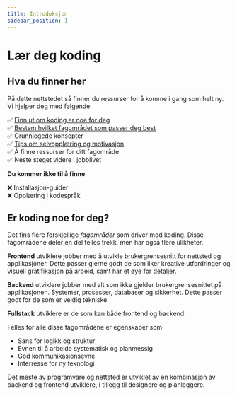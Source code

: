```yaml
---
title: Introduksjon
sidebar_position: 1
---
```


# Lær deg koding

## Hva du finner her

På dette nettstedet så finner du ressurser for å komme i gang som helt ny. Vi hjelper deg med følgende:

✅ [Finn ut om koding er noe for deg](#er-koding-noe-for-deg)  
✅ [Bestem hvilket fagområdet som passer deg best](./fagomrader)  
✅ Grunnlegede konsepter  
✅ [Tips om selvopplæring og motivasjon](./selvopplaering-og-motivasjon)  
✅ Å finne ressurser for ditt fagområde  
✅ Neste steget videre i jobblivet

**Du kommer ikke til å finne**

❌ Installasjon-guider  
❌ Opplæring i kodespråk

## Er koding noe for deg?

Det fins flere forskjellige _fagområder_ som driver med koding. Disse fagområdene deler en del felles trekk, men har også flere ulikheter.

**Frontend** utviklere jobber med å utvikle brukergrensesnitt for nettsted og applikasjoner. Dette passer gjerne godt de som liker kreative utfordringer og visuell gratifikasjon på arbeid, samt har et øye for detaljer.

**Backend** utviklere jobber med alt som ikke gjelder brukergrensesnittet på applikasjonen. Systemer, prosesser, databaser og sikkerhet. Dette passer godt for de som er veldig tekniske.

**Fullstack** utviklere er de som kan både frontend og backend.

Felles for alle disse fagområdene er egenskaper som

- Sans for logikk og struktur
- Evnen til å arbeide systematisk og planmessig
- God kommunikasjonsevne
- Interresse for ny teknologi

Det meste av programvare og nettsted er utviklet av en kombinasjon av backend og frontend utviklere, i tillegg til designere og planleggere.
